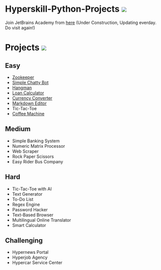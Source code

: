 # Hyperskill-Python-Projects ![](https://image.flaticon.com/icons/png/32/1387/1387537.png)
Join JetBrains Academy from [here](https://hyperskill.org/join/bf2c8e62c)
(Under Construction, Updating everday. Do visit again!)

# Projects ![](https://image.flaticon.com/icons/png/32/1087/1087815.png)

## Easy
- [Zookeeper](https://github.com/sharmas1ddharth/ZooKeeper)
- [Simple Chatty Bot](https://github.com/sharmas1ddharth/Simple-Chatty-Bot)
- [Hangman](https://github.com/sharmas1ddharth/Hangman)
- [Loan Calculator](https://github.com/sharmas1ddharth/Loan-Calculator)
- [Currency Converter](https://github.com/sharmas1ddharth/Currency-Converter)
- [Markdown Editor](https://github.com/sharmas1ddharth/Markdown-Editor)
- Tic-Tac-Toe
- [Coffee Machine](https://github.com/sharmas1ddharth/Coffee-Machine)

## Medium
- Simple Banking System
- Numeric Matrix Processor
- Web Scraper
- Rock Paper Scissors
- Easy Rider Bus Company

## Hard
- Tic-Tac-Toe with AI
- Text Generator
- To-Do List
- Regex Engine
- Password Hacker
- Text-Based Browser
- Multilingual Online Translator
- Smart Calculator

## Challenging
- Hypernews Portal
- Hyperjob Agency
- Hypercar Service Center

